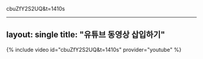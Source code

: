 cbuZfY2S2UQ&t=1410s

---
layout: single
title: "유튜브 동영상 삽입하기" 
---
{% include video id="cbuZfY2S2UQ&t=1410s" provider="youtube" %}
